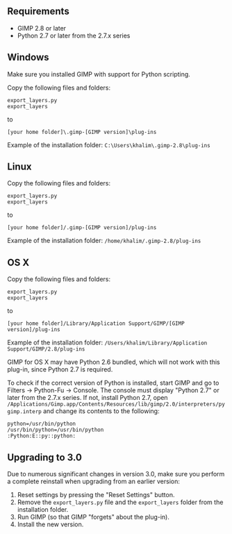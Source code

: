 Requirements
------------

* GIMP 2.8 or later
* Python 2.7 or later from the 2.7.x series


Windows
-------

Make sure you installed GIMP with support for Python scripting.

Copy the following files and folders:

    export_layers.py
    export_layers

to

    [your home folder]\.gimp-[GIMP version]\plug-ins

Example of the installation folder: `C:\Users\khalim\.gimp-2.8\plug-ins`


Linux
-----

Copy the following files and folders:

    export_layers.py
    export_layers

to

    [your home folder]/.gimp-[GIMP version]/plug-ins

Example of the installation folder: `/home/khalim/.gimp-2.8/plug-ins`


OS X
----

Copy the following files and folders:

    export_layers.py
    export_layers

to

    [your home folder]/Library/Application Support/GIMP/[GIMP version]/plug-ins

Example of the installation folder:
`/Users/khalim/Library/Application Support/GIMP/2.8/plug-ins`

GIMP for OS X may have Python 2.6 bundled, which will not work with this
plug-in, since Python 2.7 is required.

To check if the correct version of Python is installed, start GIMP and go to
Filters -> Python-Fu -> Console. The console must display "Python 2.7" or later
from the 2.7.x series. If not, install Python 2.7, open
`/Applications/Gimp.app/Contents/Resources/lib/gimp/2.0/interpreters/pygimp.interp`
and change its contents to the following:

    python=/usr/bin/python
    /usr/bin/python=/usr/bin/python
    :Python:E::py::python:


Upgrading to 3.0
----------------

Due to numerous significant changes in version 3.0, make sure you perform a
complete reinstall when upgrading from an earlier version:

1. Reset settings by pressing the "Reset Settings" button.
2. Remove the `export_layers.py` file and the `export_layers` folder from the
installation folder.
3. Run GIMP (so that GIMP "forgets" about the plug-in).
4. Install the new version.
